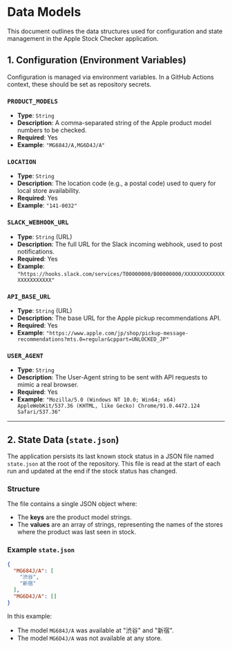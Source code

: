 # Data Models

This document outlines the data structures used for configuration and state management in the Apple Stock Checker application.

## 1. Configuration (Environment Variables)

Configuration is managed via environment variables. In a GitHub Actions context, these should be set as repository secrets.

### `PRODUCT_MODELS`

-   **Type**: `String`
-   **Description**: A comma-separated string of the Apple product model numbers to be checked.
-   **Required**: Yes
-   **Example**: `"MG684J/A,MG6D4J/A"`

### `LOCATION`

-   **Type**: `String`
-   **Description**: The location code (e.g., a postal code) used to query for local store availability.
-   **Required**: Yes
-   **Example**: `"141-0032"`

### `SLACK_WEBHOOK_URL`

-   **Type**: `String` (URL)
-   **Description**: The full URL for the Slack incoming webhook, used to post notifications.
-   **Required**: Yes
-   **Example**: `"https://hooks.slack.com/services/T00000000/B00000000/XXXXXXXXXXXXXXXXXXXXXXXX"`

### `API_BASE_URL`

-   **Type**: `String` (URL)
-   **Description**: The base URL for the Apple pickup recommendations API.
-   **Required**: Yes
-   **Example**: `"https://www.apple.com/jp/shop/pickup-message-recommendations?mts.0=regular&cppart=UNLOCKED_JP"`

### `USER_AGENT`

-   **Type**: `String`
-   **Description**: The User-Agent string to be sent with API requests to mimic a real browser.
-   **Required**: Yes
-   **Example**: `"Mozilla/5.0 (Windows NT 10.0; Win64; x64) AppleWebKit/537.36 (KHTML, like Gecko) Chrome/91.0.4472.124 Safari/537.36"`

---

## 2. State Data (`state.json`)

The application persists its last known stock status in a JSON file named `state.json` at the root of the repository. This file is read at the start of each run and updated at the end if the stock status has changed.

### Structure

The file contains a single JSON object where:
-   The **keys** are the product model strings.
-   The **values** are an array of strings, representing the names of the stores where the product was last seen in stock.

### Example `state.json`

```json
{
  "MG684J/A": [
    "渋谷",
    "新宿"
  ],
  "MG6D4J/A": []
}
```

In this example:
-   The model `MG684J/A` was available at "渋谷" and "新宿".
-   The model `MG6D4J/A` was not available at any store.
